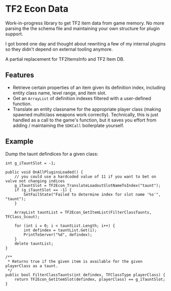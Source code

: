 # TF2 Econ Data

Work-in-progress library to get TF2 item data from game memory.  No more parsing the the schema
file and maintaining your own structure for plugin support.

I got bored one day and thought about rewriting a few of my internal plugins so they didn't
depend on external tooling anymore.

A partial replacement for TF2ItemsInfo and TF2 Item DB.

## Features

* Retrieve certain properties of an item given its definition index, including entity class
name, level range, and item slot.
* Get an `ArrayList` of definition indexes filtered with a user-defined function.
* Translate an entity classname for the appropriate player class (making spawned multiclass
weapons work correctly).  Technically, this is just handled as a call to the game's function,
but it saves you effort from adding / maintaining the `SDKCall` boilerplate yourself.

## Example

Dump the taunt defindices for a given class:

```
int g_iTauntSlot = -1;

public void OnAllPluginsLoaded() {
	// you could use a hardcoded value of 11 if you want to bet on valve not changing indices
	g_iTauntSlot = TF2Econ_TranslateLoadoutSlotNameToIndex("taunt");
	if (g_iTauntSlot == -1) {
		SetFailState("Failed to determine index for slot name '%s'", "taunt");
	}
	
	ArrayList tauntList = TF2Econ_GetItemList(FilterClassTaunts, TFClass_Scout);
	
	for (int i = 0; i < tauntList.Length; i++) {
		int defindex = tauntList.Get(i);
		PrintToServer("%d", defindex);
	}
	delete tauntList;
}

/**
 * Returns true if the given item is available for the given playerClass as a taunt.
 */
public bool FilterClassTaunts(int defindex, TFClassType playerClass) {
	return TF2Econ_GetItemSlot(defindex, playerClass) == g_iTauntSlot;
}
```

